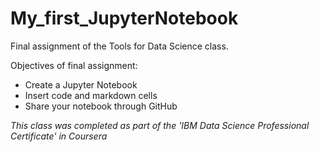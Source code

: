 # My_first_JupyterNotebook
Final assignment of the Tools for Data Science class.

Objectives of final assignment:
  - Create a Jupyter Notebook
  - Insert code and markdown cells
  - Share your notebook through GitHub

_This class was completed as part of the 'IBM Data Science Professional Certificate' in Coursera_
